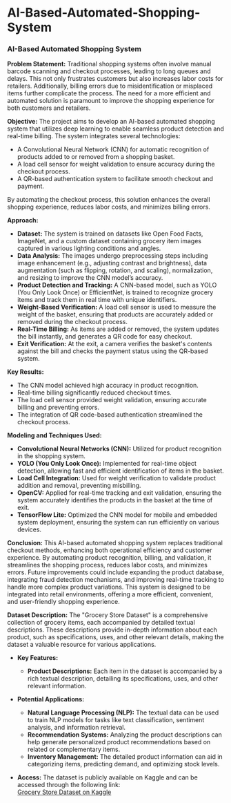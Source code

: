 # AI-Based-Automated-Shopping-System
### AI-Based Automated Shopping System

**Problem Statement:**
Traditional shopping systems often involve manual barcode scanning and checkout processes, leading to long queues and delays. This not only frustrates customers but also increases labor costs for retailers. Additionally, billing errors due to misidentification or misplaced items further complicate the process. The need for a more efficient and automated solution is paramount to improve the shopping experience for both customers and retailers.

**Objective:**
The project aims to develop an AI-based automated shopping system that utilizes deep learning to enable seamless product detection and real-time billing. The system integrates several technologies:
- A Convolutional Neural Network (CNN) for automatic recognition of products added to or removed from a shopping basket.
- A load cell sensor for weight validation to ensure accuracy during the checkout process.
- A QR-based authentication system to facilitate smooth checkout and payment.

By automating the checkout process, this solution enhances the overall shopping experience, reduces labor costs, and minimizes billing errors.

**Approach:**
- **Dataset:** The system is trained on datasets like Open Food Facts, ImageNet, and a custom dataset containing grocery item images captured in various lighting conditions and angles.
- **Data Analysis:** The images undergo preprocessing steps including image enhancement (e.g., adjusting contrast and brightness), data augmentation (such as flipping, rotation, and scaling), normalization, and resizing to improve the CNN model’s accuracy.
- **Product Detection and Tracking:** A CNN-based model, such as YOLO (You Only Look Once) or EfficientNet, is trained to recognize grocery items and track them in real time with unique identifiers.
- **Weight-Based Verification:** A load cell sensor is used to measure the weight of the basket, ensuring that products are accurately added or removed during the checkout process.
- **Real-Time Billing:** As items are added or removed, the system updates the bill instantly, and generates a QR code for easy checkout.
- **Exit Verification:** At the exit, a camera verifies the basket's contents against the bill and checks the payment status using the QR-based system.

**Key Results:**
- The CNN model achieved high accuracy in product recognition.
- Real-time billing significantly reduced checkout times.
- The load cell sensor provided weight validation, ensuring accurate billing and preventing errors.
- The integration of QR code-based authentication streamlined the checkout process.

**Modeling and Techniques Used:**
- **Convolutional Neural Networks (CNN):** Utilized for product recognition in the shopping system.
- **YOLO (You Only Look Once):** Implemented for real-time object detection, allowing fast and efficient identification of items in the basket.
- **Load Cell Integration:** Used for weight verification to validate product addition and removal, preventing misbilling.
- **OpenCV:** Applied for real-time tracking and exit validation, ensuring the system accurately identifies the products in the basket at the time of exit.
- **TensorFlow Lite:** Optimized the CNN model for mobile and embedded system deployment, ensuring the system can run efficiently on various devices.

**Conclusion:**
This AI-based automated shopping system replaces traditional checkout methods, enhancing both operational efficiency and customer experience. By automating product recognition, billing, and validation, it streamlines the shopping process, reduces labor costs, and minimizes errors. Future improvements could include expanding the product database, integrating fraud detection mechanisms, and improving real-time tracking to handle more complex product variations. This system is designed to be integrated into retail environments, offering a more efficient, convenient, and user-friendly shopping experience.

**Dataset Description:**
The "Grocery Store Dataset" is a comprehensive collection of grocery items, each accompanied by detailed textual descriptions. These descriptions provide in-depth information about each product, such as specifications, uses, and other relevant details, making the dataset a valuable resource for various applications.

- **Key Features:**
  - **Product Descriptions:** Each item in the dataset is accompanied by a rich textual description, detailing its specifications, uses, and other relevant information.
  
- **Potential Applications:**
  - **Natural Language Processing (NLP):** The textual data can be used to train NLP models for tasks like text classification, sentiment analysis, and information retrieval.
  - **Recommendation Systems:** Analyzing the product descriptions can help generate personalized product recommendations based on related or complementary items.
  - **Inventory Management:** The detailed product information can aid in categorizing items, predicting demand, and optimizing stock levels.

- **Access:** The dataset is publicly available on Kaggle and can be accessed through the following link:  
  [Grocery Store Dataset on Kaggle](https://www.kaggle.com/datasets/validmodel/grocery-store-dataset)
